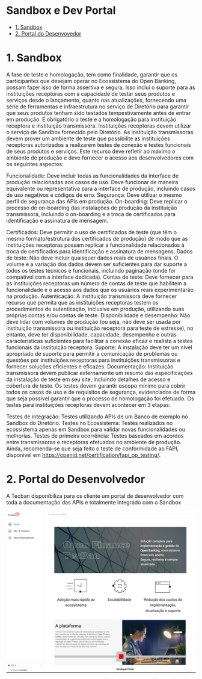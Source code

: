 # Sandbox e Dev Portal

- [1. Sandbox](#4)
- [2. Portal do Desenvovedor](#4)

# 1. Sandbox

A fase de teste e homologação, tem como finalidade, garantir que os participantes que desejam operar no Ecossistema do Open Banking, possam fazer isso de forma assertiva e segura. Isso incluí o suporte para as instituições receptoras com a capacidade de testar seus produtos e serviços desde o lançamento, quanto nas atualizações, fornecendo uma série de ferramentas e infraestrutura no serviço de Diretório para garantir que seus produtos tenham sido testados tempestivamente antes de entrar em produção.
É obrigatório o teste e a homologação para instituição receptora e instituição transmissora. Instituições receptoras devem utilizar o serviço de Sandbox fornecido pelo Diretório.
As instituição transmissoras devem prover um ambiente de teste que possibilite as instituições receptoras autorizados a realizarem testes de conexão e testes funcionais de seus produtos e serviços. Este recurso deve refletir ao máximo o ambiente de produção e deve fornecer o acesso aos desenvolvedores com os seguintes aspectos:

Funcionalidade: Deve incluir todas as funcionalidades da interface de produção relacionadas aos casos de uso. Deve funcionar de maneira equivalente ou representativa para a interface de produção, incluindo casos de uso negativos e códigos de erro.
Segurança: Deve utilizar o mesmo perfil de segurança das APIs em produção.
On-boarding: Deve replicar o processo de on-boarding das instalações de produção da instituição transmissora, incluindo o on-boarding e a troca de certificados para identificação e assinatura de mensagem.

Certificados: Deve permitir o uso de certificados de teste (que têm o mesmo formato/estrutura dos certificados de produção) de modo que as instituições receptoras possam replicar a funcionalidade relacionados à troca de certificados para identificação e assinatura de mensagens.
Dados de teste: Não deve incluir quaisquer dados reais de usuários finais. O volume e a variação dos dados devem ser suficientes para dar suporte a todos os testes técnicos e funcionais, incluindo paginação (onde for compatível com a interface dedicada).
Contas de teste: Deve fornecer para as instituições receptoras um número de contas de teste que habilitem a funcionalidade e o acesso aos dados que os usuários reais experimentarão na produção.
Autenticação: A instituição transmissora deve fornecer recurso que permita que as instituições receptoras testem os procedimentos de autenticação, inclusive em produção, utilizando suas próprias contas e/ou contas de teste.
Disponibilidade e desempenho: Não deve lidar com volumes de produção (ou seja, não deve ser usada por instituição transmissora ou instituição receptora para teste de estresse), no entanto, deve ter disponibilidade, capacidade, desempenho e outras características suficientes para facilitar a conexão eficaz e realista a testes funcionais da instituição receptora.
Suporte: A instalação deve ter um nível apropriado de suporte para permitir a comunicação de problemas ou questões por instituições receptoras para instituições transmissoras e fornecer soluções eficientes e eficazes.
Documentação: Instituição transmissora devem publicar externamente um resumo das especificações da instalação de teste em seu site, incluindo detalhes de acesso e cobertura de teste.
Os testes devem garantir escopo mínimo para cobrir todos os casos de uso e de requisitos de segurança, evidenciados de forma que seja possível garantir que o processo de homologação foi efetuado.
Os testes para instituições receptoras devem acontecer em 3 etapas:

Testes de integração: Testes utilizando APIs de um Banco de exemplo no Sandbox do Diretório.
Testes no Ecossistema: Testes realizados no ecossistema apenas em Sandbox para validar novas funcionalidades ou melhorias.
Testes de primeira ocorrência: Testes baseados em acordos entre transmissoras e receptoras efetuados no ambiente de produção.
Ainda, recomenda-se que seja feito o teste de conformidade ao FAPI, disponível em https://openid.net/certification/fapi_op_testing/.


# 2. Portal do Desenvolvedor

A Tecban disponibiliza para os cliente um portal de desenvolvedor com toda a documentação das APIs e totalmente integrado com o Sandbox 

![OpenID](../images/imagem_24.jpg)


